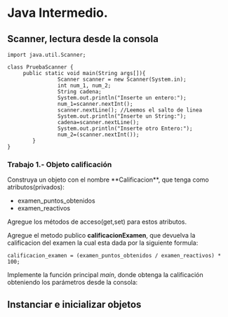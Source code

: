 # Java Intermedio.

## Scanner, lectura desde la consola

	import java.util.Scanner;

	class PruebaScanner {
	     public static void main(String args[]){
	                Scanner scanner = new Scanner(System.in);
	                int num_1, num_2;
	                String cadena;
	                System.out.println("Inserte un entero:");
	                num_1=scanner.nextInt();
	                scanner.nextLine(); //Leemos el salto de linea
	                System.out.println("Inserte un String:");
	                cadena=scanner.nextLine();
	                System.out.println("Inserte otro Entero:");
	                num_2=(scanner.nextInt());
	        }
	}

<H3 id='trabajo-1'>Trabajo 1.- Objeto calificación</H3>
Construya un objeto con el nombre **Calificacion**, que tenga como atributos(privados):

- examen_puntos_obtenidos
- examen_reactivos

Agregue los métodos de acceso(get,set) para estos atributos.

Agregue el metodo publico **calificacionExamen**, que devuelva la calificacion del examen la cual esta dada por la siguiente formula:

 	calificacion_examen = (examen_puntos_obtenidos / examen_reactivos) * 100;  

Implemente la función principal _main_, donde obtenga la calificación obteniendo los parámetros desde la consola:
 

<H2 id='instanciar-inicializar'>Instanciar e inicializar objetos</H2>
